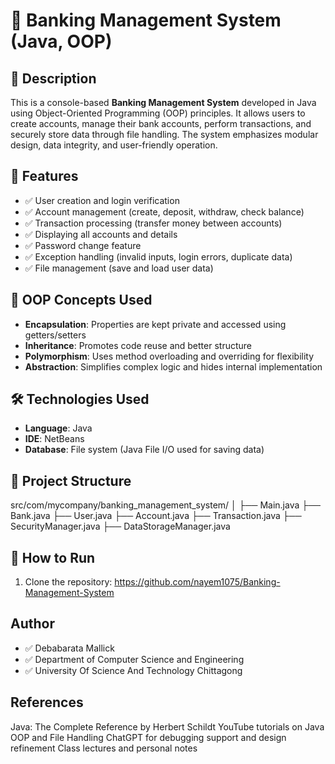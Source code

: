 # 🏦 Banking Management System (Java, OOP)

## 📌 Description
This is a console-based **Banking Management System** developed in Java using Object-Oriented Programming (OOP) principles. It allows users to create accounts, manage their bank accounts, perform transactions, and securely store data through file handling. The system emphasizes modular design, data integrity, and user-friendly operation.


## 🎯 Features

- ✅ User creation and login verification  
- ✅ Account management (create, deposit, withdraw, check balance)  
- ✅ Transaction processing (transfer money between accounts)  
- ✅ Displaying all accounts and details  
- ✅ Password change feature  
- ✅ Exception handling (invalid inputs, login errors, duplicate data)  
- ✅ File management (save and load user data)


## 🧠 OOP Concepts Used

- **Encapsulation**: Properties are kept private and accessed using getters/setters  
- **Inheritance**: Promotes code reuse and better structure  
- **Polymorphism**: Uses method overloading and overriding for flexibility  
- **Abstraction**: Simplifies complex logic and hides internal implementation


## 🛠 Technologies Used

- **Language**: Java  
- **IDE**: NetBeans  
- **Database**: File system (Java File I/O used for saving data)


## 📁 Project Structure

src/com/mycompany/banking_management_system/ │ ├── Main.java ├── Bank.java ├── User.java ├── Account.java ├── Transaction.java ├── SecurityManager.java ├── DataStorageManager.java

## 🚀 How to Run

1. Clone the repository:
   https://github.com/nayem1075/Banking-Management-System

## Author
 
- ✅ Debabarata Mallick
- ✅ Department of Computer Science and Engineering
- ✅ University Of Science And Technology Chittagong

## References

Java: The Complete Reference by Herbert Schildt
YouTube tutorials on Java OOP and File Handling
ChatGPT for debugging support and design refinement
Class lectures and personal notes



